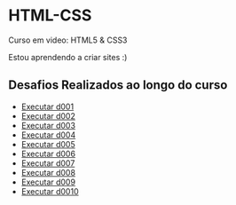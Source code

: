 # HTML-CSS
 Curso em video: HTML5 & CSS3

 Estou aprendendo a criar sites :)
 <h2>Desafios Realizados ao longo do curso</h2>
 <ul>
    <li><a href="https://elzendev.github.io/HTML-CSS/desafios/d001/index.html">Executar d001<a></li>
    <li><a href="https://elzendev.github.io/HTML-CSS/desafios/d002/index.html">Executar d002<a></li>
    <li><a href="https://elzendev.github.io/HTML-CSS/desafios/d003/index.html">Executar d003<a></li>
    <li><a href="https://elzendev.github.io/HTML-CSS/desafios/d004/index.html">Executar d004<a></li>
    <li><a href="https://elzendev.github.io/HTML-CSS/desafios/d005/index.html">Executar d005<a></li>
    <li><a href="https://elzendev.github.io/HTML-CSS/desafios/d006/index.html">Executar d006<a></li>
    <li><a href="https://elzendev.github.io/HTML-CSS/desafios/d007/index.html">Executar d007<a></li>
    <li><a href="https://elzendev.github.io/HTML-CSS/desafios/d008/index.html">Executar d008<a></li>
    <li><a href="https://elzendev.github.io/HTML-CSS/desafios/d009/index.html">Executar d009<a></li>
    <li><a href="https://elzendev.github.io/HTML-CSS/desafios/d010/index.html">Executar d0010<a></li>
 

 </ul>